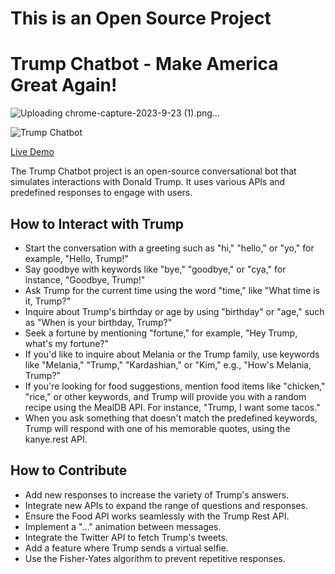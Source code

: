 # This is an Open Source Project


# Trump Chatbot - Make America Great Again!
![Uploading chrome-capture-2023-9-23 (1).png…]()

![Trump Chatbot](https://main--sunny-begonia-4b4da0.netlify.app/)

[Live Demo](https://main--sunny-begonia-4b4da0.netlify.app/)

The Trump Chatbot project is an open-source conversational bot that simulates interactions with Donald Trump. It uses various APIs and predefined responses to engage with users.

## How to Interact with Trump

- Start the conversation with a greeting such as "hi," "hello," or "yo," for example, "Hello, Trump!"
- Say goodbye with keywords like "bye," "goodbye," or "cya," for instance, "Goodbye, Trump!"
- Ask Trump for the current time using the word "time," like "What time is it, Trump?"
- Inquire about Trump's birthday or age by using "birthday" or "age," such as "When is your birthday, Trump?"
- Seek a fortune by mentioning "fortune," for example, "Hey Trump, what's my fortune?"
- If you'd like to inquire about Melania or the Trump family, use keywords like "Melania," "Trump," "Kardashian," or "Kim," e.g., "How's Melania, Trump?"
- If you're looking for food suggestions, mention food items like "chicken," "rice," or other keywords, and Trump will provide you with a random recipe using the MealDB API. For instance, "Trump, I want some tacos."
- When you ask something that doesn't match the predefined keywords, Trump will respond with one of his memorable quotes, using the kanye.rest API.

## How to Contribute

- Add new responses to increase the variety of Trump's answers.
- Integrate new APIs to expand the range of questions and responses.
- Ensure the Food API works seamlessly with the Trump Rest API.
- Implement a "..." animation between messages.
- Integrate the Twitter API to fetch Trump's tweets.
- Add a feature where Trump sends a virtual selfie.
- Use the Fisher-Yates algorithm to prevent repetitive responses.
